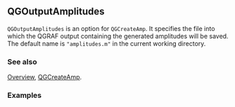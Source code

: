 ## QGOutputAmplitudes

`QGOutputAmplitudes` is an option for `QGCreateAmp`. It specifies the file into which the QGRAF output containing the generated amplitudes will be saved. The default name is `"amplitudes.m"` in the current working directory.

### See also

[Overview](Extra/FeynHelpers.md), [QGCreateAmp](QGCreateAmp.md).

### Examples